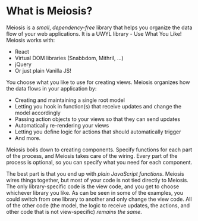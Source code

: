 # What is Meiosis?

Meiosis is a *small*, *dependency-free* library that helps you organize the data flow of your web applications. It is a UWYL library - Use What You Like! Meiosis works with:

- React
- Virtual DOM libraries (Snabbdom, Mithril, ...)
- jQuery
- Or just plain Vanilla JS!

You choose what you like to use for creating views. Meiosis organizes how the data flows in your application by:

- Creating and maintaining a single root model
- Letting you hook in function(s) that receive updates and change the model accordingly
- Passing action objects to your views so that they can send updates
- Automatically re-rendering your views
- Letting you define logic for actions that should automatically trigger
- And more.

Meiosis boils down to creating components. Specify functions for each part of the process, and Meiosis takes care of the wiring. Every part of the process is optional, so you can specify what you need for each component.

The best part is that you end up with *plain JavaScript functions*. Meiosis wires things together, but most of your code is not tied directly to Meiosis. The only library-specific code is the view code, and you get to choose whichever library you like. As can be seen in some of the examples, you could switch from one library to another and only change the view code. All of the other code (the model, the logic to receive updates, the actions, and other code that is not view-specific) *remains the same*.

